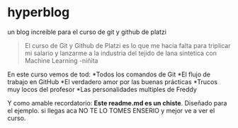 # hyperblog
un blog increible para el curso de git y github de platzi
> El curso de Git y Github de Platzi es lo que me hacia falta para triplicar mi salario y lanzarme a la industria del tejido de lana sintetica con Machine Learning 
> -niñita

En este curso vemos de tod:
*Todos los comandos de Git
*El flujo de trabajo en  GitHub
*El verdadero amor por las buenas prácticas
*Trucos muy locos del profesor
*Las personalidades multiples de Freddy

Y como amable recordatorio: **Este readme.md es un chiste**. Diseñado para el ejemplo. si llegas  aca NO TE LO TOMES ENSERIO y mejor ve a ver el curso.